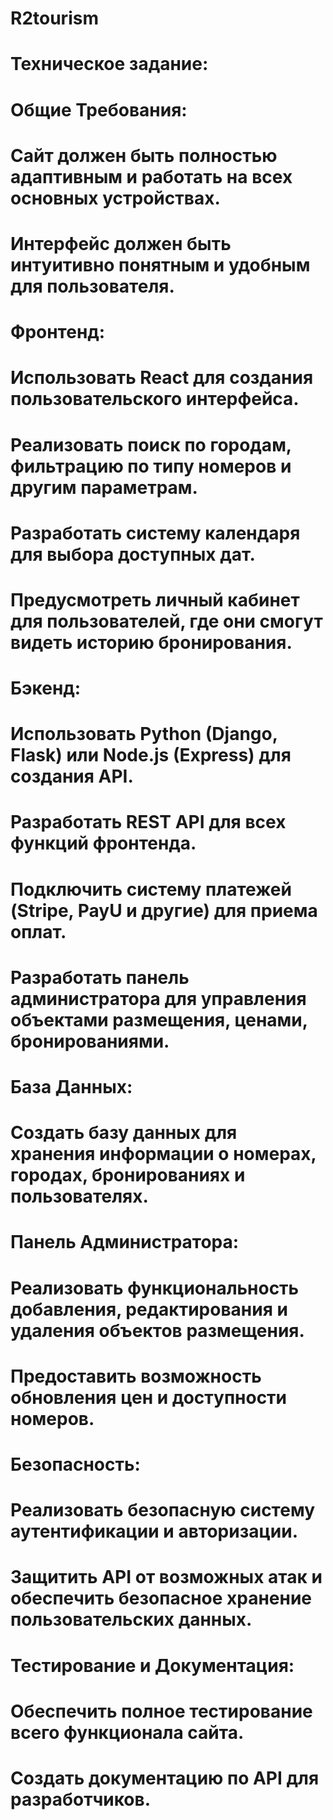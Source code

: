 # R2tourism

# Техническое задание:

# Общие Требования:

# Сайт должен быть полностью адаптивным и работать на всех основных устройствах.
# Интерфейс должен быть интуитивно понятным и удобным для пользователя.
# Фронтенд:

# Использовать React для создания пользовательского интерфейса.
# Реализовать поиск по городам, фильтрацию по типу номеров и другим параметрам.
# Разработать систему календаря для выбора доступных дат.
# Предусмотреть личный кабинет для пользователей, где они смогут видеть историю бронирования.
# Бэкенд:

# Использовать Python (Django, Flask) или Node.js (Express) для создания API.
# Разработать REST API для всех функций фронтенда.
# Подключить систему платежей (Stripe, PayU и другие) для приема оплат.
# Разработать панель администратора для управления объектами размещения, ценами, бронированиями.
# База Данных:

# Создать базу данных для хранения информации о номерах, городах, бронированиях и пользователях.
# Панель Администратора:

# Реализовать функциональность добавления, редактирования и удаления объектов размещения.
# Предоставить возможность обновления цен и доступности номеров.
# Безопасность:

# Реализовать безопасную систему аутентификации и авторизации.
# Защитить API от возможных атак и обеспечить безопасное хранение пользовательских данных.
# Тестирование и Документация:

# Обеспечить полное тестирование всего функционала сайта.
# Создать документацию по API для разработчиков.
